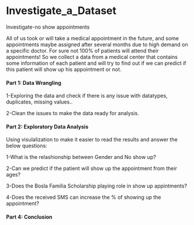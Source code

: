# Investigate_a_Dataset
Investigate-no show appointments

All of us took or will take a medical appointment in the future, and some appointments maybe assigned after several months due to high demand on a specific doctor. For sure not 100% of patients will attend their appointments! So we collect a data from a medical center that contains some information of each patient and will try to find out if we can predict if this patient will show up his appointment or not.

#### Part 1: Data Wrangling

1-Exploring the data and check if there is any issue with datatypes, duplicates, missing values..

2-Clean the issues to make the data ready for analysis.

#### Part 2: Exploratory Data Analysis

Using visulalization to make it easier to read the results and answer the below questions:

1-What is the relashionship between Gender and No show up?

2-Can we predict if the patient will show up the appointment from their ages?

3-Does the Bosla Familia Scholarship playing role in show up appintments?

4-Does the received SMS can increase the % of showing up the appointment?

#### Part 4: Conclusion

